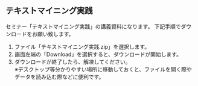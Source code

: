 ## テキストマイニング実践

セミナー「テキストマイニング実践」の講義資料になります。
下記手順でダウンロードをお願い致します。
1. ファイル「テキストマイニング実践.zip」を選択します。
2. 画面左端の「Download」を選択すると、ダウンロードが開始します。
3. ダウンロードが終了したら、解凍してください。<br/>
※デスクトップ等分かりやすい場所に移動しておくと、ファイルを開く際やデータを読み込む際などに便利です。

